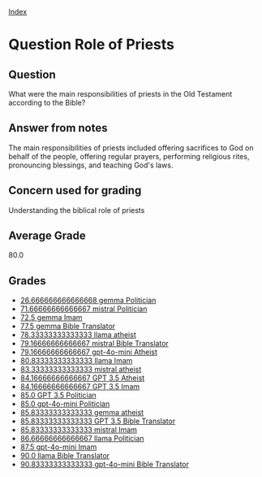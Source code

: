 
[Index](../../index.md)
# Question Role of Priests
## Question
What were the main responsibilities of priests in the Old Testament according to the Bible?

## Answer from notes
The main responsibilities of priests included offering sacrifices to God on behalf of the people, offering regular prayers, performing religious rites, pronouncing blessings, and teaching God's laws.

## Concern used for grading
Understanding the biblical role of priests

## Average Grade
80.0

## Grades
 * [26.666666666666668 gemma Politician](../answers/gemma_Politician/Role_of_Priests.md)
 * [71.66666666666667 mistral Politician](../answers/mistral_Politician/Role_of_Priests.md)
 * [72.5 gemma Imam](../answers/gemma_Imam/Role_of_Priests.md)
 * [77.5 gemma Bible Translator](../answers/gemma_Bible_Translator/Role_of_Priests.md)
 * [78.33333333333333 llama atheist](../answers/llama_atheist/Role_of_Priests.md)
 * [79.16666666666667 mistral Bible Translator](../answers/mistral_Bible_Translator/Role_of_Priests.md)
 * [79.16666666666667 gpt-4o-mini Atheist](../answers/gpt-4o-mini_Atheist/Role_of_Priests.md)
 * [80.83333333333333 llama Imam](../answers/llama_Imam/Role_of_Priests.md)
 * [83.33333333333333 mistral atheist](../answers/mistral_atheist/Role_of_Priests.md)
 * [84.16666666666667 GPT 3.5 Atheist](../answers/GPT_3.5_Atheist/Role_of_Priests.md)
 * [84.16666666666667 GPT 3.5 Imam](../answers/GPT_3.5_Imam/Role_of_Priests.md)
 * [85.0 GPT 3.5 Politician](../answers/GPT_3.5_Politician/Role_of_Priests.md)
 * [85.0 gpt-4o-mini Politician](../answers/gpt-4o-mini_Politician/Role_of_Priests.md)
 * [85.83333333333333 gemma atheist](../answers/gemma_atheist/Role_of_Priests.md)
 * [85.83333333333333 GPT 3.5 Bible Translator](../answers/GPT_3.5_Bible_Translator/Role_of_Priests.md)
 * [85.83333333333333 mistral Imam](../answers/mistral_Imam/Role_of_Priests.md)
 * [86.66666666666667 llama Politician](../answers/llama_Politician/Role_of_Priests.md)
 * [87.5 gpt-4o-mini Imam](../answers/gpt-4o-mini_Imam/Role_of_Priests.md)
 * [90.0 llama Bible Translator](../answers/llama_Bible_Translator/Role_of_Priests.md)
 * [90.83333333333333 gpt-4o-mini Bible Translator](../answers/gpt-4o-mini_Bible_Translator/Role_of_Priests.md)
